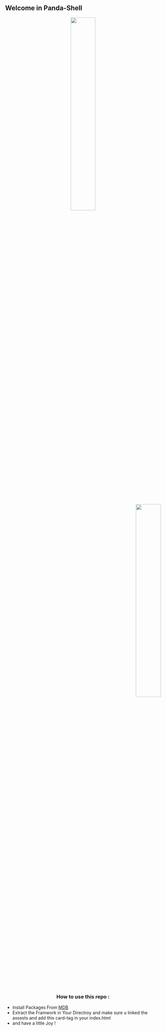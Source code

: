 
## Welcome in Panda-Shell
<p align="center">
    <img src="https://lh3.googleusercontent.com/pw/AL9nZEUCzmajmieNCvP6dHs1CLHMSX5O9X7VmDmGgQQXlTrY1xknikbuH74r5XH_-cOWn9hjVszqXspjraWyHcKMqeqzdbRRztQ4Vz8Xf7oOk8x7VFlG9a3hyWDFapdUcELNtoYOwYwm0A-B3mkNUHNobROB=w598-h667-no?authuser=0" width="40%">
</p>

<p align="right">
    <img src="https://lh3.googleusercontent.com/IJhXiQdMXPZgSagFptM9TfBMm42LChHnmtUPdvp9fdgwvF98pfMJJhkEHKwmBPuXS3vabW9LiISaCBlxoDXZXj4QDLWJcF_zLihTv1YJOtx0dz9bsZQVgjxjpZ0xGmb9zeEECzggK-ryHbHCsxRyS-s9FAJqZcAP_CX3SHhd0V4jCvNierkSkRORgBpT9SR3WLpzeYbAlnxNlIbJxIE-6ew-LNYeBmN7utTFmWQPpgBabgFSB-4WbAv2__HxCnq8zi8ghnQslpUgSb4AE6GKKMQ9-sTlEdY4V1MebdPzzLuEiQYj4YAPCXuUp-WJypZpP-lxd6e1FM1VIkGI5Jj_7qa96ZdR3ZuapKTcjJHEMOd99SNSDwjauwniJ_b2O5RUOnxCnq5Pm7oFKL2DKXSiSwm_PoVMTd-JXUSiYMiC0sMVQGWDsyx3tFl7mqdGZICtBwaTFpLXAQHq4CJWAXuLemtHJCBpuYjIuWTTnMWlXojDVZaLvNu1Txw5TSROn7uSrEmJr05SFvDLuPobCuyAG6sFm-IfBTcw8j5lY35F9mFRCoZvfEJpD1_fhIVkXi9YtxBrGi-UyWcU-VJ1v2U9Jhvyzs5wzhiqJq54yToaMV8N9tWUzLmK_22qjFQD2QUkP7rRbPBVDoyoIvt22hTK8qjBmzRuKt2XiXnJRj-pUu_Wez2adqf5geLVOb0wjNy30Sd2krX1AkVjP1opQyoXlmDt7c6Ay3kqgZocULHO78-_ZI-CuDMrsFOi6omoVIsz8c49fLVF47HhAWFpxs7m4uK22zOSTZTM0U2SCxKs4N3hHMcwDNH7uihaz5FDMifYL9ti5hvnrg6Egka_VqIYRSXuHcngi893uMu2wsvYDH5909Z-I5dvZXQoOUzbds9woJglOxmSj-dacDrOecswFHWfwn1SCDWuWiXCV42PWwNhbjcI_4fsvAL6pzA8Ruuwo8t7d7o0YTQ=w922-h530-no?authuser=0" width="40%">
</p>

<h3 align="center">How to use this repo : </h3>
<ul> 
<li> Install Packages From <a href="https://mdbootstrap.com/docs/standard/getting-started/installation/" >MDB </a> </li>
<li>  Extract the Framwork in Your Directroy and make sure u linked the assests and add this card-tag in your index.html  </li>
<li> and have a little Joy ! </li>
</ul>
